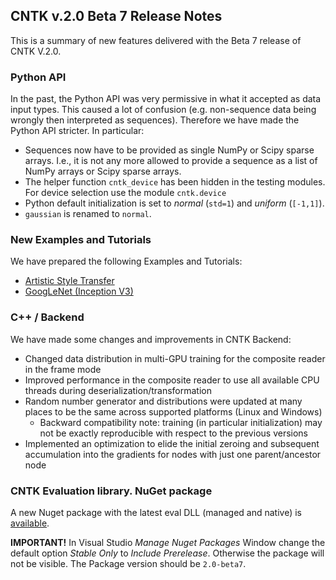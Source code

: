 ## CNTK v.2.0 Beta 7 Release Notes

This is a summary of new features delivered with the Beta 7 release of CNTK V.2.0.

### Python API

In the past, the Python API was very permissive in what it accepted as data input types. This caused a lot of confusion (e.g. non-sequence data being wrongly then interpreted as sequences). Therefore we have made the Python API stricter. In particular:

* Sequences now have to be provided as single NumPy or Scipy sparse arrays. I.e., it is not any more allowed to provide a sequence as a list of NumPy arrays or Scipy sparse arrays.
* The helper function ```cntk_device``` has been hidden in the testing modules. For device selection use the module ```cntk.device```
* Python default initialization is set to *normal* (```std=1```) and *uniform* (```[-1,1]```).
* ```gaussian``` is renamed to ```normal```.

### New Examples and Tutorials

We have prepared the following Examples and Tutorials:

* [Artistic Style Transfer](https://github.com/Microsoft/CNTK/blob/v2.0.beta7.0/Tutorials/CNTK_205_Artistic_Style_Transfer.ipynb)
* [GoogLeNet (Inception V3)](https://github.com/Microsoft/CNTK/tree/v2.0.beta7.0/Examples/Image/Classification/GoogLeNet)

### C++ / Backend

We have made some changes and improvements in CNTK Backend:

* Changed data distribution in multi-GPU training for the composite reader in the frame mode
* Improved performance in the composite reader to use all available CPU threads during deserialization/transformation
* Random number generator and distributions were updated at many places to be the same across supported platforms (Linux and Windows)
  * Backward compatibility note: training (in particular initialization) may not be exactly reproducible with respect to the previous versions
* Implemented an optimization to elide the initial zeroing and subsequent accumulation into the gradients for nodes with just one parent/ancestor node 

### CNTK Evaluation library. NuGet package 

A new Nuget package with the latest eval DLL (managed and native) is [available](https://github.com/Microsoft/CNTK/wiki/NuGet-Package). 

 **IMPORTANT!** In Visual Studio *Manage Nuget Packages* Window change the default option *Stable Only* to *Include Prerelease*. Otherwise the package will not be visible. The Package version should be ```2.0-beta7```.